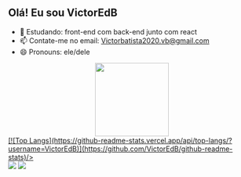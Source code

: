 ## Olá! Eu sou VictorEdB



- 🌱 Estudando: front-end com back-end junto com react
- 📫 Contate-me no email: Victorbatista2020.vb@gmail.com
- 😄 Pronouns: ele/dele

<div align="center">
  <a href="https://github.com/VictorEdB">
<img height="150em" src= https://github-readme-stats.vercel.app/api?username=VictorEdB&theme=tokyonight&show_icons=true/>
 
</div>
[![Top Langs](https://github-readme-stats.vercel.app/api/top-langs/?username=VictorEdB)](https://github.com/VictorEdB/github-readme-stats)/>  
  

<div>  
  <a href = "mailto:victorbatista2020.vb@gmail.com"><img src="https://img.shields.io/badge/-Gmail-%23333?style=for-the-badge&logo=gmail&logoColor=white" target="_blank"></a>
  <a href="https://www.linkedin.com/in/victor-batista-380428252/" target="_blank"><img src="https://img.shields.io/badge/-LinkedIn-%230077B5?style=for-the-badge&logo=linkedin&logoColor=white" target="_blank"></a> 
  
</div>
